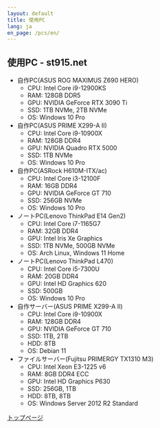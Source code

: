 ```yaml
---
layout: default
title: 使用PC
lang: ja
en_page: /pcs/en/
---
```


## 使用PC - st915.net

- 自作PC(ASUS ROG MAXIMUS Z690 HERO)
  - CPU: Intel Core i9-12900KS
  - RAM: 128GB DDR5
  - GPU: NVIDIA GeForce RTX 3090 Ti
  - SSD: 1TB NVMe, 2TB NVMe
  - OS: Windows 10 Pro
- 自作PC(ASUS PRIME X299-A II)
  - CPU: Intel Core i9-10900X
  - RAM: 128GB DDR4
  - GPU: NVIDIA Quadro RTX 5000
  - SSD: 1TB NVMe
  - OS: Windows 10 Pro
- 自作PC(ASRock H610M-ITX/ac)
  - CPU: Intel Core i3-12100F
  - RAM: 16GB DDR4
  - GPU: NVIDIA GeForce GT 710
  - SSD: 256GB NVMe
  - OS: Windows 10 Pro
- ノートPC(Lenovo ThinkPad E14 Gen2)
  - CPU: Intel Core i7-1165G7
  - RAM: 32GB DDR4
  - GPU: Intel Iris Xe Graphics
  - SSD: 1TB NVMe, 500GB NVMe
  - OS: Arch Linux, Windows 11 Home
- ノートPC(Lenovo ThinkPad L470)
  - CPU: Intel Core i5-7300U
  - RAM: 20GB DDR4
  - GPU: Intel HD Graphics 620
  - SSD: 500GB
  - OS: Windows 10 Pro
- 自作サーバー(ASUS PRIME X299-A II)
  - CPU: Intel Core i9-10900X
  - RAM: 128GB DDR4
  - GPU: NVIDIA GeForce GT 710
  - SSD: 1TB, 2TB
  - HDD: 8TB
  - OS: Debian 11
- ファイルサーバー(Fujitsu PRIMERGY TX1310 M3)
  - CPU: Intel Xeon E3-1225 v6
  - RAM: 8GB DDR4 ECC
  - GPU: Intel HD Graphics P630
  - SSD: 256GB, 1TB
  - HDD: 8TB, 8TB
  - OS: Windows Server 2012 R2 Standard

[トップページ](/)
